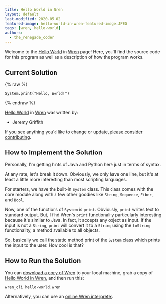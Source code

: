 ```yaml
---
title: Hello World in Wren
layout: default
last-modified: 2020-05-02
featured-image: hello-world-in-wren-featured-image.JPEG
tags: [wren, hello-world]
authors:
  - the_renegade_coder
---
```


Welcome to the [Hello World](https://sampleprograms.io/projects/hello-world) in [Wren](https://sampleprograms.io/languages/wren) page! Here, you'll find the source code for this program as well as a description of how the program works.

## Current Solution

{% raw %}

```wren
System.print("Hello, World!")
```

{% endraw %}

[Hello World](https://sampleprograms.io/projects/hello-world) in [Wren](https://sampleprograms.io/languages/wren) was written by:

- Jeremy Griffith

If you see anything you'd like to change or update, [please consider contributing](https://github.com/TheRenegadeCoder/sample-programs).

## How to Implement the Solution

Personally, I'm getting hints of Java and
Python here just in terms of syntax.

At any rate, let's break it down. Obviously, we only have
one line, but it's at least a little more interesting than
most scripting languages.

For starters, we have the built-in `System` class. This class
comes with the core module along with a few other goodies like
`String`, `Sequence`, `Fiber`, and `Bool`.

Now, one of the functions of `System` is `print`. Obviously, `print`
writes text to standard output. But, I find Wren's `print`
functionality particularly interesting because it's similar to
Java. In fact, it accepts any object as input. If the input is
not a `String`, `print` will convert it to a `String` using the
`toString` functionality, a method available to all objects.

So, basically we call the static method print of the `System` class
which prints the input to the user. How cool is that?


## How to Run the Solution

You can [download a copy of Wren][1] to your local machine, grab a copy of
[Hello World in Wren][2], and then run this:

```
wren_cli hello-world.wren
```

Alternatively, you can use an [online Wren interpreter][3].

[1]: https://github.com/wren-lang/wren-cli/releases
[2]: https://github.com/TheRenegadeCoder/sample-programs/blob/main/archive/w/wren/hello-world.wren
[3]: https://wren.io/try/

